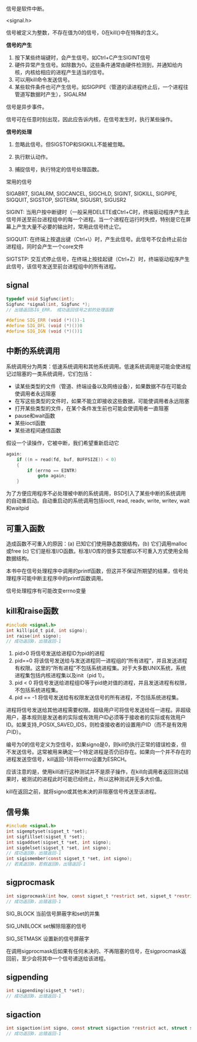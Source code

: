 信号是软件中断。

<signal.h>

信号被定义为整数，不存在值为0的信号，0在kill()中在特殊的含义。

**信号的产生**

1. 按下某些终端键时，会产生信号。如Ctrl+C产生SIGINT信号
2. 硬件异常产生信号。如除数为0。这些条件通常由硬件检测到，并通知给内核，内核给相应的进程产生适当的信号。
3. 可以用kill命令发送信号。
4. 某些软件条件也可产生信号。如SIGPIPE（管道的读进程终止后，一个进程往管道写数据时产生），SIGALRM

信号是异步事件。

信号可在任意时刻出现，因此应告诉内核，在信号发生时，执行某些操作。

**信号的处理**

1. 忽略此信号。但SIGSTOP和SIGKILL不能被忽略。

2. 执行默认动作。

3. 捕捉信号，执行特定的信号处理函数。


常用的信号

SIGABRT, SIGALRM, SIGCANCEL, SIGCHLD, SIGINT, SIGKILL, SIGPIPE, SIGQUIT, SIGSTOP, SIGTERM, SIGUSR1, SIGUSR2

SIGINT: 当用户按中断键时（一般采用DELETE或Ctrl+C时，终端驱动程序产生此信号并送至前台进程组中的每一个进程。当一个进程在运行时失控，特别是它在屏幕上产生大量不必要的输出时，常用此信号终止它。

SIGQUIT: 在终端上按退出键（Ctrl+\）时，产生此信号。此信号不仅会终止前台进程组，同时会产生一个core文件

SIGTSTP: 交互式停止信号，在终端上按挂起键（Ctrl+Z）时，终端驱动程序产生此信号，该信号发送至前台进程组中的所有进程。

## signal

```c
typedef void Sigfunc(int);
Sigfunc *signal(int, Sigfunc *);
// 出错返回SIG_ERR， 成功返回信号之前的处理函数

#define SIG_ERR (void (*)())-1
#define SIG_DFL (void (*)())0
#define SIG_IGN (void (*)())1
```

## 中断的系统调用

系统调用分为两类：低速系统调用和其他系统调用。低速系统调用是可能会使进程记过阻塞的一类系统调用，它们包括：

* 读某些类型的文件（管道、终端设备以及网络设备），如果数据不存在可能会使调用者永远阻塞
* 在写这些类型的文件时，如果不能立即接收这些数据，可能使调用者永远阻塞
* 打开某些类型的文件，在某个条件发生前也可能会使调用者一直阻塞
* pause和wait函数
* 某些ioctl函数
* 某些进程间通信函数

假设一个读操作，它被中断，我们希望重新启动它

```c
again:
	if ((n = read(fd, buf, BUFFSIZE)) < 0)
    {
        if (errno == EINTR)
            goto again;
    }
```

为了方便应用程序不必处理被中断的系统调用，BSD引入了某些中断的系统调用的自动重启动。自动重启动的系统调用包括ioctl, read, readv, write, writev, wait和waitpid

## 可重入函数

造成函数不可重入的原因：(a) 已知它们使用静态数据结构，(b) 它们调用malloc或free (c) 它们是标准I/O函数。标准I/O库的很多实现都以不可重入方式使用全局数据结构。

本书中在信号处理程序中调用的printf函数，但这并不保证所期望的结果，信号处理程序可能中断主程序中的printf函数调用。

信号处理程序有可能改变errno变量

## kill和raise函数

```c
#include <signal.h>
int kill(pid_t pid, int signo);
int raise(int signo);
// 成功返回0，出错返回-1
```

1. pid>0 将信号发送给进程ID为pid的进程
2. pid==0 将该信号发送给与发送进程同一进程组的“所有进程”，并且发送进程有权限。这里的“所有进程”不包括系统进程集。对于大多数UNIX系统，系统进程集包括内核进程集以及init（pid 1）。
3. pid < 0 将信号发送给进程组ID等于pid绝对值的进程，并且发送进程有权限，不包括系统进程集。
4. pid == -1 将信号发送给有权限发送信号的所有进程，不包括系统进程集。

进程将信号发送给其他进程需要权限。超级用户可将信号发送给任一进程。非超级用户，基本规则是发送者的实际或有效用户ID必须等于接收者的实际或有效用户ID。如果支持_POSIX_SAVED_IDS，则检查接收者的设置用户ID（而不是有效用户ID）。

编号为0的信号定义为空信号，如果signo是0，则kill仍执行正常的错误检查，但不发送信号。这常被用来确定一个特定进程是否仍旧存在。如果向一个并不存在的进程发送空信号，kill返回-1并将errno设置为ESRCH。

应该注意的是，使用kill进行这种测试并不是原子操作，在kill向调用者返回测试结果时，被测试的进程此时可能已经终止，所以这种测试并无多大价值。

kill在返回之前，就将signo或其他未决的非阻塞信号传送至该进程。

## 信号集

```c
#include <signal.h>
int sigemptyset(sigset_t *set);
int sigfillset(sigset_t *set);
int sigaddset(sigset_t *set, int signo);
int sigdelset(sigset_t *set, int signo);
// 成功返回0，出错返回-1
int sigismember(const sigset_t *set, int signo);
// 若真返回0，若假返回0，出错返回-1
```

## sigprocmask

```c
int sigprocmask(int how, const sigset_t *restrict set, sigset_t *restrict oset);
// 成功返回0，出错返回-1
```

SIG_BLOCK 当前信号屏蔽字和set的并集

SIG_UNBLOCK set解除阻塞的信号

SIG_SETMASK 设置新的信号屏蔽字

在调用sigprocmask后如果有任何未决的、不再阻塞的信号，在sigprocmask返回前，至少会将其中一个信号递送给该进程。

## sigpending

```c
int sigpending(sigset_t *set);
// 成功返回0，出错返回-1
```

## sigaction

```c
int sigaction(int signo, const struct sigaction *restrict act, struct sigaction *restrict oact);
// 成功返回0，出错返回-1
```

